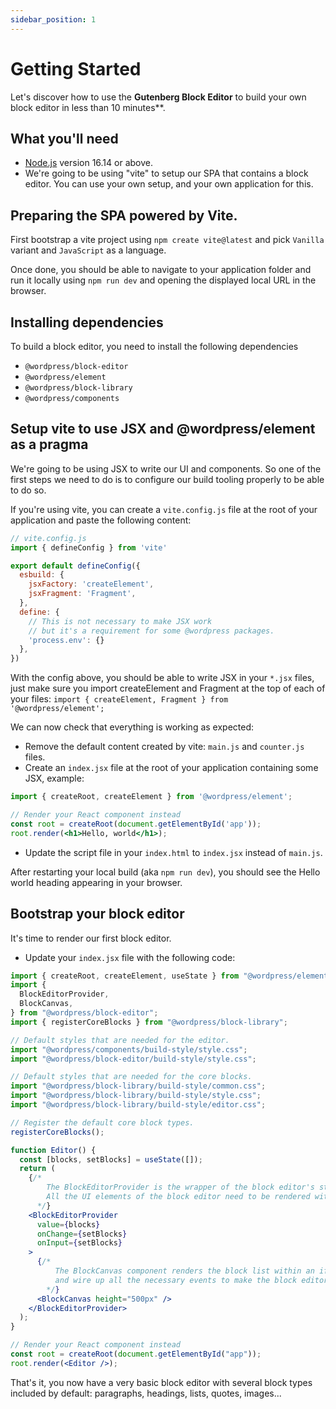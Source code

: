 ```yaml
---
sidebar_position: 1
---
```


# Getting Started

Let's discover how to use the **Gutenberg Block Editor** to build your own block editor in less than 10 minutes**.


## What you'll need

- [Node.js](https://nodejs.org/en/download/) version 16.14 or above.
- We're going to be using "vite" to setup our SPA that contains a block editor. You can use your own setup, and your own application for this.

## Preparing the SPA powered by Vite.

First bootstrap a vite project using `npm create vite@latest` and pick `Vanilla` variant and `JavaScript` as a language.

Once done, you should be able to navigate to your application folder and run it locally using `npm run dev` and opening the displayed local URL in the browser.

## Installing dependencies

To build a block editor, you need to install the following dependencies

 - `@wordpress/block-editor`
 - `@wordpress/element`
 - `@wordpress/block-library`
 - `@wordpress/components`

## Setup vite to use JSX and @wordpress/element as a pragma

We're going to be using JSX to write our UI and components. So one of the first steps we need to do is to configure our build tooling properly to be able to do so.

If you're using vite, you can create a `vite.config.js` file at the root of your application and paste the following content:

```js
// vite.config.js
import { defineConfig } from 'vite'

export default defineConfig({
  esbuild: {
    jsxFactory: 'createElement',
    jsxFragment: 'Fragment',
  },
  define: {
    // This is not necessary to make JSX work 
    // but it's a requirement for some @wordpress packages.
    'process.env': {}
  },
})
```

With the config above, you should be able to write JSX in your `*.jsx` files, just make sure you import createElement and Fragment at the top of each of your files: `import { createElement, Fragment } from '@wordpress/element';`

We can now check that everything is working as expected:

 - Remove the default content created by vite: `main.js` and `counter.js` files.
 - Create an `index.jsx` file at the root of your application containing some JSX, example:
```jsx
import { createRoot, createElement } from '@wordpress/element';

// Render your React component instead
const root = createRoot(document.getElementById('app'));
root.render(<h1>Hello, world</h1>);
```
 - Update the script file in your `index.html` to `index.jsx` instead of `main.js`.

After restarting your local build (aka `npm run dev`), you should see the Hello world heading appearing in your browser.

## Bootstrap your block editor

It's time to render our first block editor.

 - Update your `index.jsx` file with the following code:
```jsx
import { createRoot, createElement, useState } from "@wordpress/element";
import {
  BlockEditorProvider,
  BlockCanvas,
} from "@wordpress/block-editor";
import { registerCoreBlocks } from "@wordpress/block-library";

// Default styles that are needed for the editor.
import "@wordpress/components/build-style/style.css";
import "@wordpress/block-editor/build-style/style.css";

// Default styles that are needed for the core blocks.
import "@wordpress/block-library/build-style/common.css";
import "@wordpress/block-library/build-style/style.css";
import "@wordpress/block-library/build-style/editor.css";

// Register the default core block types.
registerCoreBlocks();

function Editor() {
  const [blocks, setBlocks] = useState([]);
  return (
    {/* 
        The BlockEditorProvider is the wrapper of the block editor's state.
        All the UI elements of the block editor need to be rendered within this provider.
      */}
    <BlockEditorProvider
      value={blocks}
      onChange={setBlocks}
      onInput={setBlocks}
    >
      {/*
          The BlockCanvas component renders the block list within an iframe
          and wire up all the necessary events to make the block editor work.
        */}
      <BlockCanvas height="500px" />
    </BlockEditorProvider>
  );
}

// Render your React component instead
const root = createRoot(document.getElementById("app"));
root.render(<Editor />);
```

That's it, you now have a very basic block editor with several block types included by default: paragraphs, headings, lists, quotes, images...